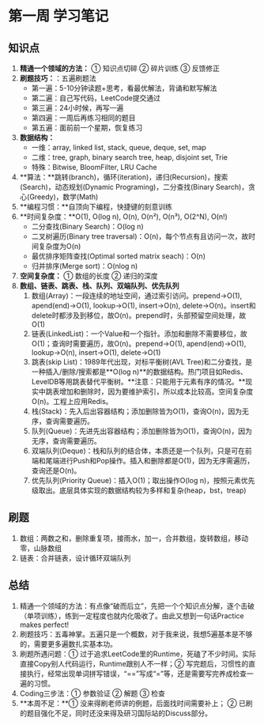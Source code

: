 # 第一周 学习笔记

## 知识点

1. **精通一个领域的方法：** ① 知识点切碎 ② 碎片训练 ③ 反馈修正
2. **刷题技巧：**：五遍刷题法
   * 第一遍：5-10分钟读题+思考，看最优解法，背诵和默写解法
   * 第二遍：自己写代码，LeetCode提交通过
   * 第三遍：24小时候，再写一遍
   * 第四遍：一周后再练习相同的题目
   * 第五遍：面前前一个星期，恢复练习
3. **数据结构：**
   * 一维：array, linked list, stack, queue, deque, set, map
   * 二维：tree, graph, binary search tree, heap, disjoint set, Trie
   * 特殊：Bitwise, BloomFilter, LRU Cache
4. **算法：**跳转(branch)，循环(iteration)，递归(Recursion)，搜索(Search)，动态规划(Dynamic Programing)，二分查找(Binary Search)，贪心(Greedy)，数学(Math)
5. **编程习惯：**自顶向下编程，快捷键的刻意训练
6. **时间复杂度：**O(1), O(log n), O(n), O(n²), O(n³), O(2^N), O(n!)
   * 二分查找(Binary Search)：O(log n)
   * 二叉树遍历(Binary tree traversal)：O(n)，每个节点有且访问一次，故时间复杂度为O(n)
   * 最优排序矩阵查找(Optimal sorted matrix seach)：O(n)
   * 归并排序(Merge sort)：O(nlog n)
7. **空间复杂度：** ① 数组的长度 ② 递归的深度
8. **数组、链表、跳表、栈、队列、双端队列、优先队列**
   1. 数组(Array)：一段连续的地址空间，通过索引访问。prepend→O(1), apend(end)→O(1), lookup→O(1), insert→O(n), delete→O(n)。insert和delete时都涉及到移位，故O(n)。prepend时，头部预留空间处理，故O(1)
   2. 链表(LinkedList)：一个Value和一个指针。添加和删除不需要移位，故O(1)；查询时需要遍历，故O(n)。prepend→O(1), apend(end)→O(1), lookup→O(n), insert→O(1), delete→O(1)
   3. 跳表(skip List)：1989年代出现，对标平衡树(AVL Tree)和二分查找，是一种插入/删除/搜索都是**O(log n)**的数据结构。热门项目如Redis、LevelDB等用跳表替代平衡树。**注意：只能用于元素有序的情况。**现实中跳表增加和删除时，因为要维护索引，所以成本比较高。空间复杂度O(n)。工程上应用Redis。
   4. 栈(Stack)：先入后出容器结构；添加删除皆为O(1)，查询O(n)，因为无序，查询需要遍历。
   5. 队列(Queue)：先进先出容器结构；添加删除皆为O(1)，查询O(n)，因为无序，查询需要遍历。
   6. 双端队列(Deque)：栈和队列的结合体，本质还是一个队列，只是可在前端和尾端进行Push和Pop操作。插入和删除都是O(1)，因为无序需遍历，查询还是O(n)。
   7. 优先队列(Priority Queue)：插入O(1)；取出操作O(log n)，按照元素优先级取出。底层具体实现的数据结构较为多样和复杂(heap，bst，treap)

## 刷题

1. 数组：两数之和，删除重复项，接雨水，加一，合并数组，旋转数组，移动零，山脉数组
2. 链表：合并链表，设计循环双端队列

## 总结

1. 精通一个领域的方法：有点像“破而后立”，先把一个个知识点分解，逐个击破（单项训练），练到一定程度也就内化吸收了。由此又想到一句话Practice makes perfect!
2. 刷题技巧：五毒神掌。五遍只是一个概数，对于我来说，我想5遍基本是不够的，需要更多遍数扎实基本功。
3. 刷题所遇问题：① 过于追求LeetCode里的Runtime，死磕了不少时间。实际直接Copy别人代码运行，Runtime跟别人不一样；② 写完题后，习惯性的直接执行，经常出现单词拼写错误，“==”写成“=”等，还是需要写完养成检查一遍的习惯。
4. Coding三步法：① 参数验证 ② 解题 ③ 检查
5. **本周不足：**① 没来得刷老师讲的例题，后面找时间需要补上； ② 已刷的题目强化不足，同时还没来得及研习国际站的Discuss部分。